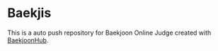 # Baekjis
This is a auto push repository for Baekjoon Online Judge created with [BaekjoonHub](https://github.com/BaekjoonHub/BaekjoonHub).
